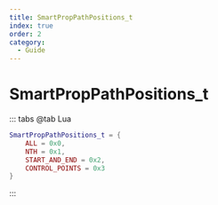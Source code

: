 ```yaml
---
title: SmartPropPathPositions_t
index: true
order: 2
category:
  - Guide
---
```


# SmartPropPathPositions_t
::: tabs
@tab Lua
```lua
SmartPropPathPositions_t = {
    ALL = 0x0,
    NTH = 0x1,
    START_AND_END = 0x2,
    CONTROL_POINTS = 0x3
}
```
:::